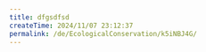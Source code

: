 ```yaml
---
title: dfgsdfsd
createTime: 2024/11/07 23:12:37
permalink: /de/EcologicalConservation/k5iNBJ4G/
---
```

